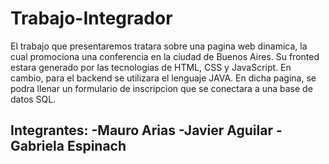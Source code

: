 # Trabajo-Integrador

El trabajo que presentaremos tratara sobre una pagina web dinamica, la cual promociona una conferencia en la ciudad de Buenos Aires.
Su fronted estara generado por las tecnologias de HTML, CSS y JavaScript. En cambio, para el backend se utilizara el lenguaje JAVA.
En dicha pagina, se podra llenar un formulario de inscripcion que se conectara a una base de datos SQL.

Integrantes:
-Mauro Arias
-Javier Aguilar
-Gabriela Espinach
-

